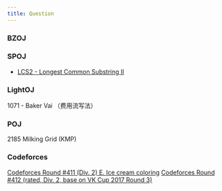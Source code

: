 ```yaml
---
title: Question
---
```

### BZOJ

### SPOJ
* [LCS2 - Longest Common Substring II][1]

### LightOJ
1071 - Baker Vai （费用流写法）

### POJ
2185 Milking Grid (KMP)

### Codeforces
[Codeforces Round #411 (Div. 2) E. Ice cream coloring][2]
[Codeforces Round #412 (rated, Div. 2, base on VK Cup 2017 Round 3)][3]

[1]: http://www.spoj.com/problems/LCS2/
[2]: http://codeforces.com/contest/805/problem/E
[3]: http://codeforces.com/contest/807/problem/E
